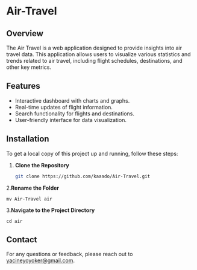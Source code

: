 # Air-Travel


## Overview
The Air Travel  is a web application designed to provide insights into air travel data. This application allows users to visualize various statistics and trends related to air travel, including flight schedules, destinations, and other key metrics.

## Features
- Interactive dashboard with charts and graphs.
- Real-time updates of flight information.
- Search functionality for flights and destinations.
- User-friendly interface for data visualization.

## Installation
To get a local copy of this project up and running, follow these steps:

1. **Clone the Repository**
   ```sh
   git clone https://github.com/kaaado/Air-Travel.git
   
2.**Rename the Folder**
  
    mv Air-Travel air

3.**Navigate to the Project Directory**
         
    cd air

## Contact

For any questions or feedback, please reach out to yacineyoyoker@gmail.com.
